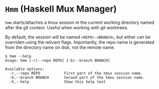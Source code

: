 # `Hmm` (Haskell Mux Manager)

`hmm` starts/attaches a tmux session in the current working directory named
after the git context. Useful when working with git worktrees.

By default, the session will be named `<REPO>-<BRANCH>`, but either can be
overriden using the relivant flags. Importantly, the repo name is generated
from the directory name on disk, not the remote name.


```
$ hmm --help
Usage: hmm [-r|--repo REPO] [-b|--branch BRANCH]

Available options:
  -r,--repo REPO           First part of the tmux session name.
  -b,--branch BRANCH       Second part of the tmux session name.
  -h,--help                Show this help text
```
